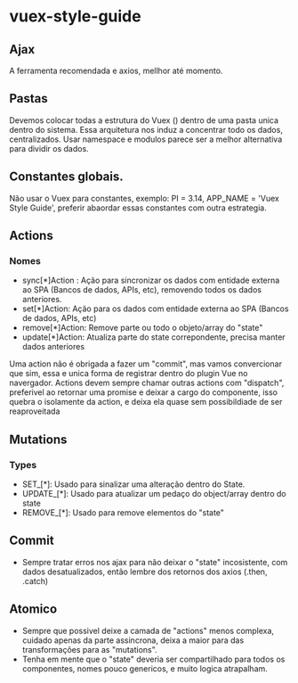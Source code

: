 # vuex-style-guide
## Ajax
A ferramenta recomendada e axios, mellhor até momento.

## Pastas
Devemos colocar todas a estrutura do Vuex () dentro de uma pasta unica dentro do sistema. Essa arquitetura nos induz a concentrar todo os dados, centralizados. 
Usar namespace e modulos parece ser a melhor alternativa para dividir os dados.

## Constantes globais.
Não usar o Vuex para constantes, exemplo: PI = 3.14, APP_NAME = 'Vuex Style Guide', preferir abaordar essas constantes com outra estrategia. 

## Actions 
### Nomes
- sync[*]Action : Ação para sincronizar os dados com entidade externa ao SPA (Bancos de dados, APIs, etc), removendo todos os dados anteriores.
- set[*]Action: Ação para os dados com entidade externa ao SPA (Bancos de dados, APIs, etc)
- remove[*]Action: Remove parte ou todo o objeto/array do "state"
- update[*]Action: Atualiza parte do state correpondente, precisa manter dados anteriores

Uma action não é obrigada a fazer um "commit", mas vamos convercionar que sim, essa e unica forma de registrar dentro do plugin Vue no navergador.
Actions devem sempre chamar outras actions com "dispatch", preferivel ao retornar uma promise e deixar a cargo do componente, isso quebra o isolamente da action, e deixa ela quase sem possibildiade de ser reaproveitada

## Mutations
### Types
- SET_[*]: Usado para sinalizar uma alteração dentro do State.
- UPDATE_[*]: Usado para atualizar um pedaço do object/array dentro do state
- REMOVE_[*]: Usado para remove elementos do "state"

## Commit
- Sempre tratar erros nos ajax para não deixar o "state" incosistente, com dados desatualizados, então lembre dos retornos dos axios (.then, .catch)

## Atomico
- Sempre que possivel deixe a camada de "actions" menos complexa, cuidado apenas da parte assincrona, deixa a maior para das transformações para as "mutations".
- Tenha em mente que o "state" deveria ser compartilhado para todos os componentes, nomes pouco genericos, e muito logica atrapalham.
